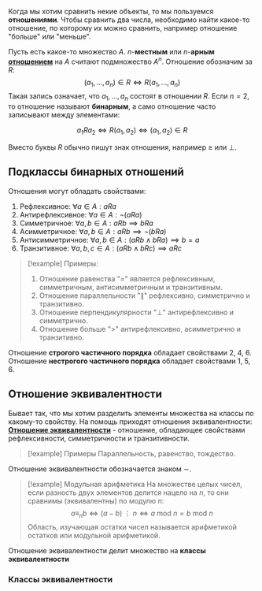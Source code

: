 Когда мы хотим сравнить некие объекты, то мы пользуемся **отношениями**. Чтобы сравнить два числа, необходимо найти какое-то отношение, по которому их можно сравнить, например отношение "больше" или "меньше". 

Пусть есть какое-то множество $A$. $n$-**местным** или $n$-**арным** <ins>**отношением**</ins> на $A$ считают подмножество $A^n$. Отношение обозначим за $R$:
$$(a_1, \dots, a_n) \in R \iff R(a_1,\dotsc, a_n)$$
Такая запись означает, что $a_1, \dotsc, a_n$ состоят в отношении $R$.
Если $n=2$, то отношение называют **бинарным**, а само отношение часто записывают между элементами:

$$a_1 Ra_2 \iff R(a_1, a_2) \iff (a_1,a_2) \in R$$

Вместо буквы $R$ обычно пишут знак отношения, например $\ge$ или $\perp$.

## Подклассы бинарных отношений
Отношения могут обладать свойствами:
1.  Рефлексивное: $\forall a \in A: aRa$
2.  Антирефлексивное: $\forall a \in A: \neg(aRa)$
3.  Симметричное: $\forall a, b \in A: aRb \implies bRa$
4.  Асимметричное: $\forall a, b \in A: aRb \implies \neg(bRa)$
5.  Антисимметричное: $\forall a,b \in A: (aRb \land bRa) \implies b = a$
6.  Транзитивное: $\forall a, b, c \in A: (aRb \land bRc) \implies aRc$
>[!example] Примеры:
>1. Отношение равенства "$=$" является рефлексивным, симметричным, антисимметричным и транзитивным. 
>2. Отношение параллельности "$\|$" рефлексивно, симметрично и транзитивно. 
>3. Отношение перпендикулярности "$\perp$" антирефлексивно и симметрично. 
>4. Отношение больше "$>$" антирефлексивно, асимметрично и транзитивно.

Отношение **строгого частичного порядка** обладает свойствами 2, 4, 6.
Отношение **нестрогого частичного порядка** обладает свойствами 1, 5, 6.

## Отношение эквивалентности

Бывает так, что мы хотим разделить элементы множества на классы по какому-то свойству. На помощь приходят отношения эквивалентности:
<ins>**Отношение эквивалентности**</ins> - отношение, обладающее свойствами рефлексивности, симметричности и транзитивности.
>[!example] Примеры
>Параллельность, равенство, тождество.

Отношение эквивалентности обозначается знаком $\sim$.

>[!example] Модульная арифметика
>На множестве целых чисел, если разность двух элементов делится нацело на $n$, то они сравнимы (эквивалентны) по модулю $n$: $$a \equiv_n b \iff (a - b )\ \vdots \ n \iff a\text{ mod } n = b \text{ mod } n$$
>Область, изучающая остатки чисел называется арифметикой остатков или модульной арифметикой.

Отношение эквивалентности делит множество на **классы эквивалентности**

### Классы эквивалентности





